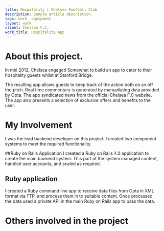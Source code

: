 ```yaml
---
title: Hospitality | Chelsea Football Club
description: Sample article description.
tags: work, equipment
layout: work
client: Chelsea F.C.
work_title: Hospitality App
---
```


# About this project.

In mid 2012, Chelsea engaged Somewhat to build an app to cater to their hospitality guests whilst at Stanford Bridge.

The resulting app allows guests to keep track of the action both on an off the pitch. Real time commentary is generated by manupliating data provided by Opta. The app syndicated news from the official Chelsea F.C website. The app also presents a selection of exclusive offers and benefits to the user.

# My Involvement
I was the lead backend developer on this project. I created two component systems to meet the required functionality.


##Ruby on Rails Application
I created a Ruby on Rails 4.0 application to create the main backend system. This part of the system managed content, handled user accounts, and scaled as required.

## Ruby application
I created a Ruby command line app to receive data files from Opta in XML format via FTP, and process them in to suitable content. Once processed the data used a private API in the main Ruby on Rails app to pass the data.

# Others involved in the project

